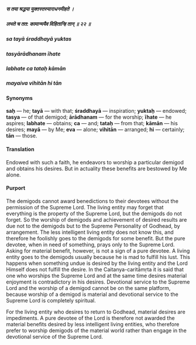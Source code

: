 ##### स तया श्रद्धया युक्तस्तस्याराधनमीहते ।
##### लभते च तत: कामान्मयैव विहितान्हि तान् ॥ २२ ॥

##### sa tayā śraddhayā yuktas
##### tasyārādhanam īhate
##### labhate ca tataḥ kāmān
##### mayaiva vihitān hi tān

#### Synonyms

**saḥ** — he; **tayā** — with that; **śraddhayā** — inspiration; **yuktaḥ** — endowed; **tasya** — of that demigod; **ārādhanam** — for the worship; **īhate** — he aspires; **labhate** — obtains; **ca** — and; **tataḥ** — from that; **kāmān** — his desires; **mayā** — by Me; **eva** — alone; **vihitān** — arranged; **hi** — certainly; **tān** — those.

#### Translation

Endowed with such a faith, he endeavors to worship a particular demigod and obtains his desires. But in actuality these benefits are bestowed by Me alone.

#### Purport

The demigods cannot award benedictions to their devotees without the permission of the Supreme Lord. The living entity may forget that everything is the property of the Supreme Lord, but the demigods do not forget. So the worship of demigods and achievement of desired results are due not to the demigods but to the Supreme Personality of Godhead, by arrangement. The less intelligent living entity does not know this, and therefore he foolishly goes to the demigods for some benefit. But the pure devotee, when in need of something, prays only to the Supreme Lord. Asking for material benefit, however, is not a sign of a pure devotee. A living entity goes to the demigods usually because he is mad to fulfill his lust. This happens when something undue is desired by the living entity and the Lord Himself does not fulfill the desire. In the Caitanya-caritāmṛta it is said that one who worships the Supreme Lord and at the same time desires material enjoyment is contradictory in his desires. Devotional service to the Supreme Lord and the worship of a demigod cannot be on the same platform, because worship of a demigod is material and devotional service to the Supreme Lord is completely spiritual.

For the living entity who desires to return to Godhead, material desires are impediments. A pure devotee of the Lord is therefore not awarded the material benefits desired by less intelligent living entities, who therefore prefer to worship demigods of the material world rather than engage in the devotional service of the Supreme Lord.
